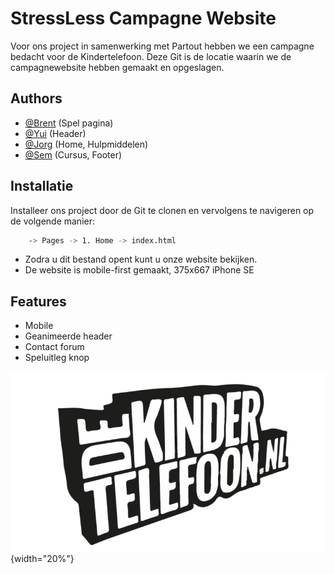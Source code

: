 # StressLess Campagne Website

Voor ons project in samenwerking met Partout hebben we een campagne bedacht voor de Kindertelefoon. Deze Git is de locatie waarin we de campagnewebsite hebben gemaakt en opgeslagen.



## Authors

- [@Brent](https://git.fhict.nl/I507960) (Spel pagina)
- [@Yui](https://git.fhict.nl/I511624) (Header)
- [@Jorg](https://git.fhict.nl/I515179) (Home, Hulpmiddelen)
- [@Sem](https://git.fhict.nl/I511643) (Cursus, Footer)



## Installatie

Installeer ons project door de Git te clonen en vervolgens te navigeren op de volgende manier:

```bash
    -> Pages -> 1. Home -> index.html
```

- Zodra u dit bestand opent kunt u onze website bekijken.
- De website is mobile-first gemaakt, 375x667 iPhone SE



## Features

- Mobile
- Geanimeerde header
- Contact forum
- Speluitleg knop



![Logo](./Elementen/header/Image/logo.png){width="20%"}


